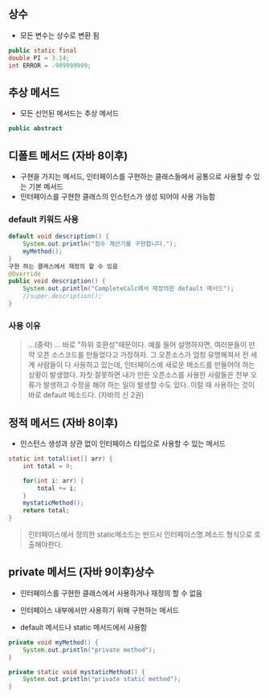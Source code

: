 ## **상수**

- 모든 변수는 상수로 변환 됨

```java
public static final
double PI = 3.14;
int ERROR = -999999999;
```

## **추상 메서드**

- 모든 선언된 메서드는 추상 메서드

```java
public abstract
```

## **디폴트 메서드 (자바 8이후)**

- 구현을 가지는 메서드, 인터페이스를 구현하는 클래스들에서 공통으로 사용할 수 있는 기본 메서드
- 인터페이스를 구현한 클래스의 인스턴스가 생성 되어야 사용 가능함

### **default 키워드 사용**

```java
default void description() {
	System.out.println("정수 계산기를 구현합니다.");
	myMethod();
}
구현 하는 클래스에서 재정의 할 수 있음
@Override
public void description() {
	System.out.println("CompleteCalc에서 재정의한 default 메서드");
	//super.description();
}
```

### **사용 이유**

> ...(중략) ... 바로 "하위 호환성"때문이다. 예를 들어 설명하자면, 여러분들이 만약 오픈 소스코드를 만들었다고 가정하자. 그 오픈소스가 엄청 유명해져서 전 세계 사람들이 다 사용하고 있는데, 인터페이스에 새로운 메소드를 만들어야 하는 상황이 발생했다. 자칫 잘못하면 내가 만든 오픈소스를 사용한 사람들은 전부 오류가 발생하고 수정을 해야 하는 일이 발생할 수도 있다. 이럴 때 사용하는 것이 바로 default 메소드다. (자바의 신 2권)

## **정적 메서드 (자바 8이후)**

- 인스턴스 생성과 상관 없이 인터페이스 타입으로 사용할 수 있는 메서드

```java
static int total(int[] arr) {
	int total = 0;

	for(int i: arr) {
		total += i;
	}
	mystaticMethod();
	return total;
}
```

> 인터페이스에서 정의한 static메소드는 반드시 인터페이스명.메소드 형식으로 호출해야한다.

## **private 메서드 (자바 9이후)상수**

- 인터페이스를 구현한 클래스에서 사용하거나 재정의 할 수 없음

- 인터페이스 내부에서만 사용하기 위해 구현하는 메서드

- default 메서드나 static 메서드에서 사용함

```java
private void myMethod() {
	System.out.println("private method");
}

private static void mystaticMethod() {
	System.out.println("private static method");
}
```
